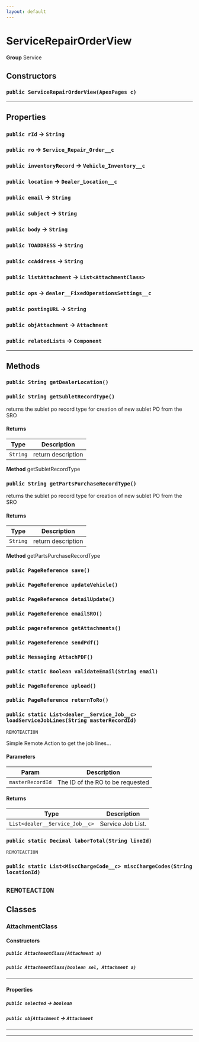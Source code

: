 ```yaml
---
layout: default
---
```

# ServiceRepairOrderView



**Group** Service

## Constructors
### `public ServiceRepairOrderView(ApexPages c)`
---
## Properties

### `public rId` → `String`


### `public ro` → `Service_Repair_Order__c`


### `public inventoryRecord` → `Vehicle_Inventory__c`


### `public location` → `Dealer_Location__c`


### `public email` → `String`


### `public subject` → `String`


### `public body` → `String`


### `public TOADDRESS` → `String`


### `public ccAddress` → `String`


### `public listAttachment` → `List<AttachmentClass>`


### `public ops` → `dealer__FixedOperationsSettings__c`


### `public postingURL` → `String`


### `public objAttachment` → `Attachment`


### `public relatedLists` → `Component`


---
## Methods
### `public String getDealerLocation()`
### `public String getSubletRecordType()`

returns the sublet po record type for creation of new sublet PO from the SRO

#### Returns

|Type|Description|
|---|---|
|`String`|return description|


**Method** getSubletRecordType

### `public String getPartsPurchaseRecordType()`

returns the sublet po record type for creation of new sublet PO from the SRO

#### Returns

|Type|Description|
|---|---|
|`String`|return description|


**Method** getPartsPurchaseRecordType

### `public PageReference save()`
### `public PageReference updateVehicle()`
### `public PageReference detailUpdate()`
### `public PageReference emailSRO()`
### `public pagereference getAttachments()`
### `public PageReference sendPdf()`
### `public Messaging AttachPDF()`
### `public static Boolean validateEmail(String email)`
### `public PageReference upload()`
### `public PageReference returnToRo()`
### `public static List<dealer__Service_Job__c> loadServiceJobLines(String masterRecordId)`

`REMOTEACTION`

Simple Remote Action to get the job lines...

#### Parameters

|Param|Description|
|---|---|
|`masterRecordId`|The ID of the RO to be requested|

#### Returns

|Type|Description|
|---|---|
|`List<dealer__Service_Job__c>`|Service Job List.|

### `public static Decimal laborTotal(String lineId)`

`REMOTEACTION`
### `public static List<MiscChargeCode__c> miscChargeCodes(String locationId)`

`REMOTEACTION`
---
## Classes
### AttachmentClass
#### Constructors
##### `public AttachmentClass(Attachment a)`
##### `public AttachmentClass(boolean sel, Attachment a)`
---
#### Properties

##### `public selected` → `boolean`


##### `public objAttachment` → `Attachment`


---

---
